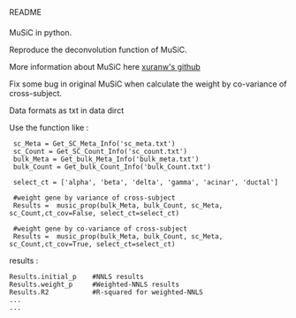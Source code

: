 ##
README

####
MuSiC in python.

Reproduce the deconvolution function of MuSiC.

More information about MuSiC here [xuranw's github](https://github.com/xuranw/MuSiC)

Fix some bug in original MuSiC when calculate the weight by co-variance of cross-subject.

Data formats as txt in data dirct

Use the function like :
	
	 sc_Meta = Get_SC_Meta_Info('sc_meta.txt')
	 sc_Count = Get_SC_Count_Info('sc_count.txt')
	 bulk_Meta = Get_bulk_Meta_Info('bulk_meta.txt')
	 bulk_Count = Get_bulk_Count_Info('bulk_Count.txt')
	 
	 select_ct = ['alpha', 'beta', 'delta', 'gamma', 'acinar', 'ductal']
	 
	 #weight gene by variance of cross-subject
	 Results =  music_prop(bulk_Meta, bulk_Count, sc_Meta, sc_Count,ct_cov=False, select_ct=select_ct)
	 
     #weight gene by co-variance of cross-subject
	 Results =  music_prop(bulk_Meta, bulk_Count, sc_Meta, sc_Count,ct_cov=True, select_ct=select_ct)


results :
	
	Results.initial_p    #NNLS results
	Results.weight_p     #Weighted-NNLS results
	Results.R2			 #R-squared for weighted-NNLS
	...
	...

